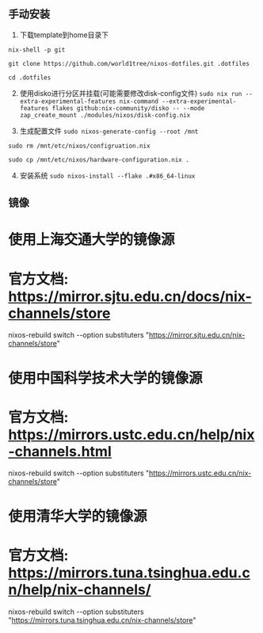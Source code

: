 ## 手动安装

1. 下载template到home目录下 

``nix-shell -p git``

``git clone https://github.com/world1tree/nixos-dotfiles.git .dotfiles``

``cd .dotfiles``

2. 使用disko进行分区并挂载(可能需要修改disk-config文件)
``sudo nix run --extra-experimental-features nix-command --extra-experimental-features flakes github:nix-community/disko -- --mode zap_create_mount ./modules/nixos/disk-config.nix``

3. 生成配置文件
``sudo nixos-generate-config --root /mnt``

``sudo rm /mnt/etc/nixos/configruation.nix``

``sudo cp /mnt/etc/nixos/hardware-configuration.nix .``

4. 安装系统
``sudo nixos-install --flake .#x86_64-linux``

## 镜像

# 使用上海交通大学的镜像源
# 官方文档: https://mirror.sjtu.edu.cn/docs/nix-channels/store
nixos-rebuild switch --option substituters "https://mirror.sjtu.edu.cn/nix-channels/store"

# 使用中国科学技术大学的镜像源
# 官方文档: https://mirrors.ustc.edu.cn/help/nix-channels.html
nixos-rebuild switch --option substituters "https://mirrors.ustc.edu.cn/nix-channels/store"

# 使用清华大学的镜像源
# 官方文档: https://mirrors.tuna.tsinghua.edu.cn/help/nix-channels/
nixos-rebuild switch --option substituters "https://mirrors.tuna.tsinghua.edu.cn/nix-channels/store"
